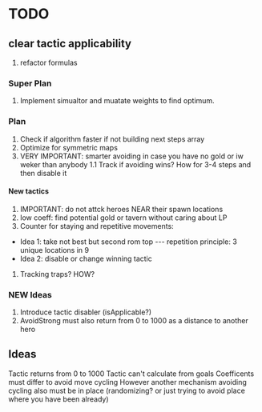 # TODO

## clear tactic applicability
1. refactor formulas

### Super Plan
1. Implement simualtor and muatate weights to find optimum.

### Plan

1. Check if algorithm faster if not building next steps array
1. Optimize for symmetric maps
1. VERY IMPORTANT: smarter avoiding in case you have no gold or iw weker than anybody
1.1 Track if avoiding wins? How for 3-4 steps and then disable it

#### New tactics
1. IMPORTANT: do not attck heroes NEAR their spawn locations
1. low coeff: find potential gold or tavern without caring about LP
1. Counter for staying and repetitive movements: 
  * Idea 1: take not best but second rom top
  --- repetition principle: 3 unique locations in 9
  * Idea 2: disable or change winning tactic
1. Tracking traps? HOW?

### NEW Ideas

1. Introduce tactic disabler (isApplicable?)
1. AvoidStrong must also return from 0 to 1000 as a distance to another hero

## Ideas

Tactic returns from 0 to 1000
Tactic can't calculate from goals
Coefficents must differ to avoid move cycling
However another mechanism avoiding cycling also must be in place 
(randomizing? or just trying to avoid place where you have been already)


